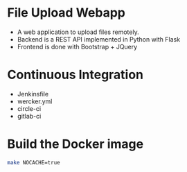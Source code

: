 # File Upload Webapp

* A web application to upload files remotely.
* Backend is a REST API implemented in Python with Flask
* Frontend is done with Bootstrap + JQuery

# Continuous Integration

* Jenkinsfile
* wercker.yml
* circle-ci
* gitlab-ci

# Build the Docker image

```bash
make NOCACHE=true
```
